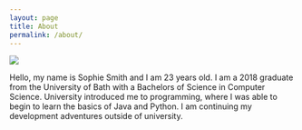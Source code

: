 ```yaml
---
layout: page
title: About
permalink: /about/
---
```


![](https://en.gravatar.com/userimage/164550350/6659d72b25cf14d1be0e51349d4f3e84.jpg?size=200)

Hello, my name is Sophie Smith and I am 23 years old. I am a 2018 graduate from the University of Bath with a Bachelors of Science in Computer Science. University introduced me to programming, where I was able to begin to learn the basics of Java and Python. I am continuing my development adventures outside of university.